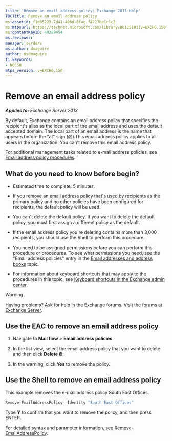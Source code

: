 ```yaml
---
title: 'Remove an email address policy: Exchange 2013 Help'
TOCTitle: Remove an email address policy
ms:assetid: f1d05223-7d41-406d-8fae-f4227be1c1c2
ms:mtpsurl: https://technet.microsoft.com/library/Bb125181(v=EXCHG.150)
ms:contentKeyID: 49289454
ms.reviewer: 
manager: serdars
ms.author: dmaguire
author: msdmaguire
f1.keywords:
- NOCSH
mtps_version: v=EXCHG.150
---
```


# Remove an email address policy

_**Applies to:** Exchange Server 2013_

By default, Exchange contains an email address policy that specifies the recipient's alias as the local part of the email address and uses the default accepted domain. The local part of an email address is the name that appears before the "at" sign (@).This email address policy applies to all users in the organization. You can't remove this email address policy.

For additional management tasks related to e-mail address policies, see [Email address policy procedures](email-address-policy-procedures-exchange-2013-help.md).

## What do you need to know before begin?

  - Estimated time to complete: 5 minutes.

  - If you remove an email address policy that's used by recipients as the primary policy and no other policies have been configured for recipients, the default policy will be used.

  - You can't delete the default policy. If you want to delete the default policy, you must first assign a different policy as the default.

  - If the email address policy you're deleting contains more than 3,000 recipients, you should use the Shell to perform this procedure.

  - You need to be assigned permissions before you can perform this procedure or procedures. To see what permissions you need, see the "Email address policies" entry in the [Email addresses and address books](email-addresses-and-address-books-exchange-2013-help.md) topic.

  - For information about keyboard shortcuts that may apply to the procedures in this topic, see [Keyboard shortcuts in the Exchange admin center](keyboard-shortcuts-in-the-exchange-admin-center-2013-help.md).

> [!WARNING]
> Having problems? Ask for help in the Exchange forums. Visit the forums at [Exchange Server](https://go.microsoft.com/fwlink/p/?linkid=60612).

## Use the EAC to remove an email address policy

1. Navigate to **Mail flow** \> **Email address policies**.

2. In the list view, select the email address policy that you want to delete and then click **Delete** ![Delete icon](images/Dd298078.14f639f6-61e8-4418-bbfb-0db14de9d2f5(EXCHG.150).gif "Delete icon").

3. In the warning, click **Yes** to remove the policy.

## Use the Shell to remove an email address policy

This example removes the e-mail address policy South East Offices.

```powershell
Remove-EmailAddressPolicy -Identity "South East Offices"
```

Type **Y** to confirm that you want to remove the policy, and then press ENTER.

For detailed syntax and parameter information, see [Remove-EmailAddressPolicy](https://docs.microsoft.com/powershell/module/exchange/Remove-EmailAddressPolicy).
